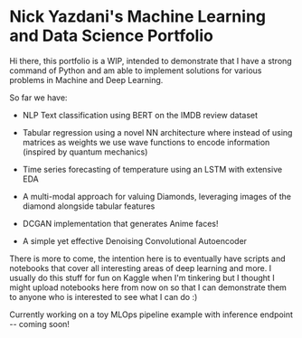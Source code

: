 # Nick Yazdani's Machine Learning and Data Science Portfolio

Hi there, this portfolio is a WIP, intended to demonstrate that I have a strong command of Python and am able to implement solutions for various problems in Machine and Deep Learning.

So far we have:
- NLP Text classification using BERT on the IMDB review dataset

- Tabular regression using a novel NN architecture where instead of using matrices as weights we use wave functions to encode information (inspired by quantum mechanics)

- Time series forecasting of temperature using an LSTM with extensive EDA

- A multi-modal approach for valuing Diamonds, leveraging  images of the diamond alongside tabular features

- DCGAN implementation that generates Anime faces!

- A simple yet effective Denoising Convolutional Autoencoder

There is more to come, the intention here is to eventually have scripts and notebooks that cover all interesting areas of deep learning and more. I usually do this stuff for fun on Kaggle when I'm tinkering but I thought I might upload notebooks here from now on so that I can demonstrate them to anyone who is interested to see what I can do :)

Currently working on a toy MLOps pipeline example with inference endpoint -- coming soon!